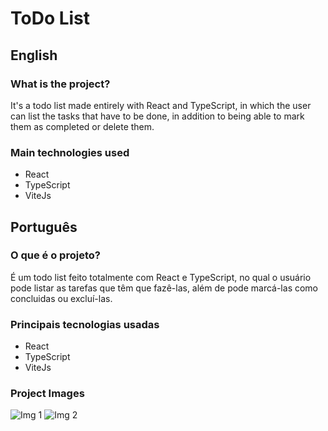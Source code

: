 # ToDo List

## English

### What is the project?

It's a todo list made entirely with React and TypeScript, in which the user can list the tasks that have to be done, in addition to being able to mark them as completed or delete them.

### Main technologies used

- React
- TypeScript
- ViteJs


## Português

### O que é o projeto?

É um todo list feito totalmente com React e TypeScript, no qual o usuário pode listar as tarefas que têm que fazê-las, além de pode marcá-las como concluidas ou excluí-las.

### Principais tecnologias usadas

- React
- TypeScript
- ViteJs


### Project Images
![Img 1](../../../../../Linkedin_GitHub_Images/260949b7-5e76-4623-8f6b-b0da428978d1.jpg)
![Img 2](../../../../../Linkedin_GitHub_Images/51311e27-d568-4edf-8f6a-f39df752ee36.jpg)